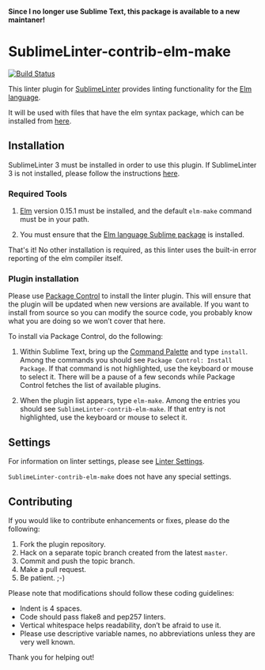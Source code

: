 **Since I no longer use Sublime Text, this package is available to a new maintaner!**

SublimeLinter-contrib-elm-make
================================

[![Build Status](https://travis-ci.org/bbugh/SublimeLinter-contrib-elm-make.svg?branch=master)](https://travis-ci.org/bbugh/SublimeLinter-contrib-elm-make)

This linter plugin for [SublimeLinter][docs] provides linting functionality for the [Elm language](http://elm-lang.org).

It will be used with files that have the elm syntax package, which can be installed from [here](http://github.com/deadfoxygrandpa/Elm.tmLanguage).


## Installation

SublimeLinter 3 must be installed in order to use this plugin. If SublimeLinter 3 is not installed, please follow the instructions [here][installation].

### Required Tools

1. [Elm](http://elm-lang.org) version 0.15.1 must be installed, and the default `elm-make` command must be in your path.

2. You must ensure that the [Elm language Sublime package](http://github.com/deadfoxygrandpa/Elm.tmLanguage) is installed.

That's it! No other installation is required, as this linter uses the built-in error reporting of the elm compiler itself.


### Plugin installation

Please use [Package Control][pc] to install the linter plugin. This will ensure that the plugin will be updated when new versions are available. If you want to install from source so you can modify the source code, you probably know what you are doing so we won’t cover that here.

To install via Package Control, do the following:

1. Within Sublime Text, bring up the [Command Palette][cmd] and type `install`. Among the commands you should see `Package Control: Install Package`. If that command is not highlighted, use the keyboard or mouse to select it. There will be a pause of a few seconds while Package Control fetches the list of available plugins.

1. When the plugin list appears, type `elm-make`. Among the entries you should see `SublimeLinter-contrib-elm-make`. If that entry is not highlighted, use the keyboard or mouse to select it.

## Settings

For information on linter settings, please see [Linter Settings][linter-settings].

`SublimeLinter-contrib-elm-make` does not have any special settings.

## Contributing

If you would like to contribute enhancements or fixes, please do the following:

1. Fork the plugin repository.
1. Hack on a separate topic branch created from the latest `master`.
1. Commit and push the topic branch.
1. Make a pull request.
1. Be patient.  ;-)

Please note that modifications should follow these coding guidelines:

- Indent is 4 spaces.
- Code should pass flake8 and pep257 linters.
- Vertical whitespace helps readability, don’t be afraid to use it.
- Please use descriptive variable names, no abbreviations unless they are very well known.

Thank you for helping out!

[docs]: http://sublimelinter.readthedocs.org
[installation]: http://sublimelinter.readthedocs.org/en/latest/installation.html
[locating-executables]: http://sublimelinter.readthedocs.org/en/latest/usage.html#how-linter-executables-are-located
[pc]: https://sublime.wbond.net/installation
[cmd]: http://docs.sublimetext.info/en/sublime-text-3/extensibility/command_palette.html
[settings]: http://sublimelinter.readthedocs.org/en/latest/settings.html
[linter-settings]: http://sublimelinter.readthedocs.org/en/latest/linter_settings.html
[inline-settings]: http://sublimelinter.readthedocs.org/en/latest/settings.html#inline-settings
